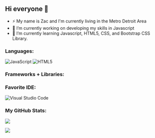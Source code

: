 ## Hi everyone 👋

- ⚡ My name is Zac and I'm currently living in the Metro Detroit Area 
- 🔭 I’m currently working on developing my skills in Javascript
- 🌱 I’m currently learning Javascript, HTML5, CSS, and Bootstrap CSS Library. 

### Languages: 
![JavaScript](https://img.shields.io/badge/javascript-%23323330.svg?style=for-the-badge&logo=javascript&logoColor=%23F7DF1E)
![HTML5](https://img.shields.io/badge/html5-%23E34F26.svg?style=for-the-badge&logo=html5&logoColor=white)

### Frameworks + Libraries:


### Favorite IDE:
![Visual Studio Code](https://img.shields.io/badge/Visual%20Studio%20Code-0078d7.svg?style=for-the-badge&logo=visual-studio-code&logoColor=white)

### My GitHub Stats:
<p><img src="https://github-readme-stats.vercel.app/api/top-langs/?username=Fiscal2&theme=algolia&layout=compact&hide_langs_below=1" /></p>
<p><img src="https://github-readme-stats.vercel.app/api?username=Fiscal2&show_icons=true&theme=algolia&count_private=true" /></p> 
